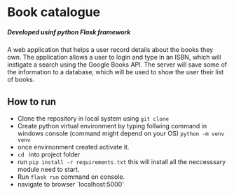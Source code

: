 # Book catalogue
##### _Developed usinf python Flask framework_

 A web application that helps a user record details about the books they own. The application allows a user to login and type in an ISBN, which will instigate a search using the Google Books API. The server will save some of the information to a database, which will be used to show the user their list of books.
 
## How to run

- Clone the repository in local system using `git clone `
- Create python virtual environment by typing follwing command in windows console (command might depend on your OS) `python -m venv venv`
- once envirnonment created activate it.
- `cd ` into project folder
- run `pip install -r requirements.txt` this will install all the neccesssary module need to start.
- Run `flask run` command on console.
- navigate to browser `localhost:5000'